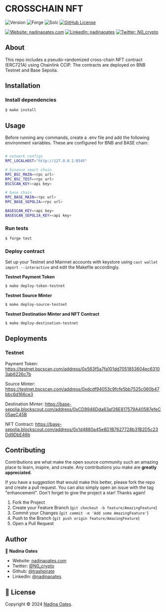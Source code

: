 # CROSSCHAIN NFT

![Version](https://img.shields.io/badge/version-1.0.0-blue.svg?style=for-the-badge)
![Forge](https://img.shields.io/badge/forge-v0.2.0-blue.svg?style=for-the-badge)
![Solc](https://img.shields.io/badge/solc-v0.8.20-blue.svg?style=for-the-badge)
[![GitHub License](https://img.shields.io/github/license/trashpirate/crosschain-nft?style=for-the-badge)](https://github.com/trashpirate/crosschain-nft/blob/master/LICENSE)

[![Website: nadinaoates.com](https://img.shields.io/badge/Portfolio-00e0a7?style=for-the-badge&logo=Website)](https://nadinaoates.com)
[![LinkedIn: nadinaoates](https://img.shields.io/badge/LinkedIn-0a66c2?style=for-the-badge&logo=LinkedIn&logoColor=f5f5f5)](https://linkedin.com/in/nadinaoates)
[![Twitter: N0_crypto](https://img.shields.io/badge/@N0_crypto-black?style=for-the-badge&logo=X)](https://twitter.com/N0_crypto)


## About
This repo includes a pseudo-randomized cross-chain NFT contract (ERC721A) using Chainlink CCIP. The contracts are deployed on BNB Testnet and Base Sepolia.

## Installation

### Install dependencies
```bash
$ make install
```

## Usage
Before running any commands, create a .env file and add the following environment variables. These are configured for BNB and BASE chain:
```bash

# network configs
RPC_LOCALHOST="http://127.0.0.1:8545"

# binance smart chain
RPC_BSC_MAIN=<rpc url>
RPC_BSC_TEST=<rpc url>
BSCSCAN_KEY=<api key>

# base chain
RPC_BASE_MAIN=<rpc url>
RPC_BASE_SEPOLIA=<rpc url>

BASESCAN_KEY=<api key>
BASESCAN_SEPOLIA_KEY=<api key>

```

### Run tests
```bash
$ forge test
```

### Deploy contract
Set up your Testnet and Mainnet accounts with keystore using ```cast wallet import --interactive``` and edit the Makefile accordingly.

**Testnet Payment Token**  
```bash
$ make deploy-token-testnet
```
**Testnet Source Minter**  
```bash
$ make deploy-source-testnet
```
**Testnet Destination Minter and NFT Contract**  
```bash
$ make deploy-destination-testnet
```

## Deployments

### Testnet
Payment Token:
https://testnet.bscscan.com/address/0x563f5a7fa101dd7051853604ec63103ab6226c7b

Source Minter:
https://testnet.bscscan.com/address/0xdcdf94053c9fcfe5bb7525c060b47bbc6d166ce3

Destination Minter:
https://base-sepolia.blockscout.com/address/0xCD8946Dda83af26E817579A40587efeC05aeC45B

NFT Contract:
https://base-sepolia.blockscout.com/address/0x1d4880a45e8D1B7627728b31B2D5c23Dd9DbE46b


## Contributing

Contributions are what make the open source community such an amazing place to learn, inspire, and create. Any contributions you make are **greatly appreciated**.

If you have a suggestion that would make this better, please fork the repo and create a pull request. You can also simply open an issue with the tag "enhancement".
Don't forget to give the project a star! Thanks again!

1. Fork the Project
2. Create your Feature Branch (`git checkout -b feature/AmazingFeature`)
3. Commit your Changes (`git commit -m 'Add some AmazingFeature'`)
4. Push to the Branch (`git push origin feature/AmazingFeature`)
5. Open a Pull Request

## Author

👤 **Nadina Oates**

* Website: [nadinaoates.com](https://nadinaoates.com)
* Twitter: [@N0\_crypto](https://twitter.com/N0\_crypto)
* Github: [@trashpirate](https://github.com/trashpirate)
* LinkedIn: [@nadinaoates](https://linkedin.com/in/nadinaoates)


## 📝 License

Copyright © 2024 [Nadina Oates](https://github.com/trashpirate).



